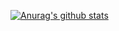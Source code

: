 [![Anurag's github stats](https://github-readme-stats.vercel.app/api?username=pitmonticone&count_private=true&show_icons=true&theme=react)](https://github.com/anuraghazra/github-readme-stats)
